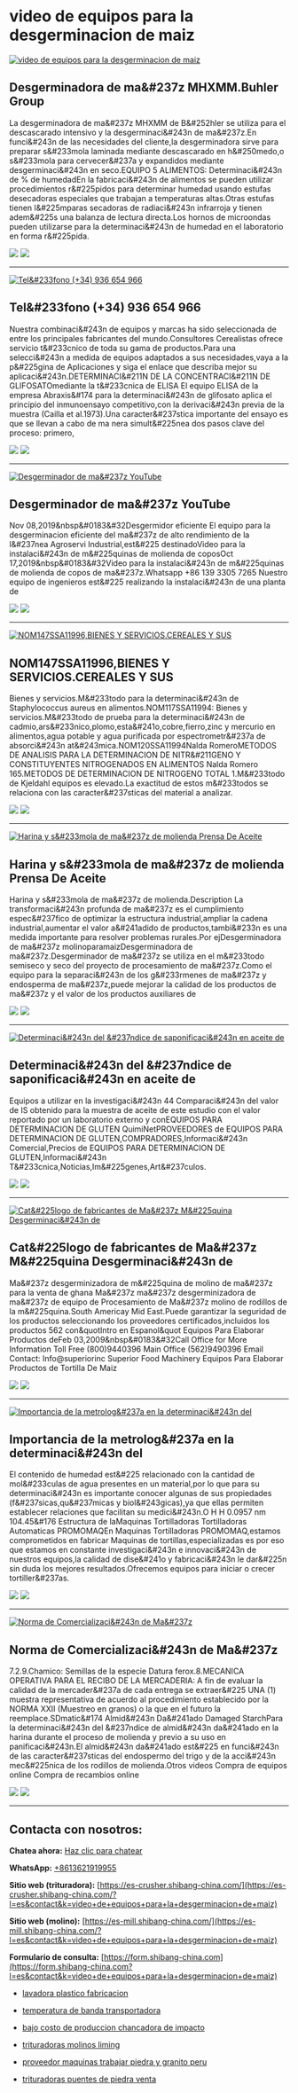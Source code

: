 # video de equipos para la desgerminacion de maiz

<a href="https://swt.shibang-china.com/?l=es&img&k=video+de+equipos+para+la+desgerminacion+de+maiz" target="_blank">![video de equipos para la desgerminacion de maiz](http://static.shibang-china.com/all-800x300/376.jpg)</a>

## Desgerminadora de ma&#237z MHXMM.Buhler Group
La desgerminadora de ma&#237z MHXMM de B&#252hler se utiliza para el descascarado intensivo y la desgerminaci&#243n de ma&#237z.En funci&#243n de las necesidades del cliente,la desgerminadora sirve para preparar s&#233mola laminada mediante descascarado en h&#250medo,o s&#233mola para cervecer&#237a y expandidos mediante desgerminaci&#243n en seco.EQUIPO 5 ALIMENTOS: Determinaci&#243n de % de humedadEn la fabricaci&#243n de alimentos se pueden utilizar procedimientos r&#225pidos para determinar humedad usando estufas desecadoras especiales que trabajan a temperaturas altas.Otras estufas tienen l&#225mparas secadoras de radiaci&#243n infrarroja y tienen adem&#225s una balanza de lectura directa.Los hornos de microondas pueden utilizarse para la determinaci&#243n de humedad en el laboratorio en forma r&#225pida.


<a href="https://whatsapp.shibangsoft.com/WhatsApp.php" target="_blank" title="WhatsApp">![](http://static.shibang-china.com/icon/whatsapp.png)</a> <a href="https://swt.shibang-china.com/?l=es&icon&k=video+de+equipos+para+la+desgerminacion+de+maiz" target="_blank">![](http://static.shibang-china.com/icon/chat-es.png)</a>

---

<a href="https://swt.shibang-china.com/?l=es&img&k=video+de+equipos+para+la+desgerminacion+de+maiz" target="_blank">![Tel&#233fono (+34) 936 654 966](http://static.shibang-china.com/all-800x300/961.jpg)</a>

## Tel&#233fono (+34) 936 654 966
Nuestra combinaci&#243n de equipos y marcas ha sido seleccionada de entre los principales fabricantes del mundo.Consultores Cerealistas ofrece servicio t&#233cnico de toda su gama de productos.Para una selecci&#243n a medida de equipos adaptados a sus necesidades,vaya a la p&#225gina de Aplicaciones y siga el enlace que describa mejor su aplicaci&#243n.DETERMINACI&#211N DE LA CONCENTRACI&#211N DE GLIFOSATOmediante la t&#233cnica de ELISA El equipo ELISA de la empresa Abraxis&#174 para la determinaci&#243n de glifosato aplica el principio del inmunoensayo competitivo,con la derivaci&#243n previa de la muestra (Cailla et al.1973).Una caracter&#237stica importante del ensayo es que se llevan a cabo de ma nera simult&#225nea dos pasos clave del proceso: primero,


<a href="https://whatsapp.shibangsoft.com/WhatsApp.php" target="_blank" title="WhatsApp">![](http://static.shibang-china.com/icon/whatsapp.png)</a> <a href="https://swt.shibang-china.com/?l=es&icon&k=video+de+equipos+para+la+desgerminacion+de+maiz" target="_blank">![](http://static.shibang-china.com/icon/chat-es.png)</a>

---

<a href="https://swt.shibang-china.com/?l=es&img&k=video+de+equipos+para+la+desgerminacion+de+maiz" target="_blank">![Desgerminador de ma&#237z YouTube](http://static.shibang-china.com/all-800x300/996.jpg)</a>

## Desgerminador de ma&#237z YouTube
Nov 08,2019&nbsp&#0183&#32Desgermidor eficiente El equipo para la desgerminacion eficiente del ma&#237z de alto rendimiento de la l&#237nea Agroservi Industrial,est&#225 destinadoVideo para la instalaci&#243n de m&#225quinas de molienda de coposOct 17,2019&nbsp&#0183&#32Video para la instalaci&#243n de m&#225quinas de molienda de copos de ma&#237z.Whatsapp +86 139 3305 7265 Nuestro equipo de ingenieros est&#225 realizando la instalaci&#243n de una planta de


<a href="https://whatsapp.shibangsoft.com/WhatsApp.php" target="_blank" title="WhatsApp">![](http://static.shibang-china.com/icon/whatsapp.png)</a> <a href="https://swt.shibang-china.com/?l=es&icon&k=video+de+equipos+para+la+desgerminacion+de+maiz" target="_blank">![](http://static.shibang-china.com/icon/chat-es.png)</a>

---

<a href="https://swt.shibang-china.com/?l=es&img&k=video+de+equipos+para+la+desgerminacion+de+maiz" target="_blank">![NOM147SSA11996,BIENES Y SERVICIOS.CEREALES Y SUS](http://static.shibang-china.com/all-800x300/784.jpg)</a>

## NOM147SSA11996,BIENES Y SERVICIOS.CEREALES Y SUS
Bienes y servicios.M&#233todo para la determinaci&#243n de Staphylococcus aureus en alimentos.NOM117SSA11994: Bienes y servicios.M&#233todo de prueba para la determinaci&#243n de cadmio,ars&#233nico,plomo,esta&#241o,cobre,fierro,zinc y mercurio en alimentos,agua potable y agua purificada por espectrometr&#237a de absorci&#243n at&#243mica.NOM120SSA11994Nalda RomeroMETODOS DE ANALISIS PARA LA DETERMINACION DE NITR&#211GENO Y CONSTITUYENTES NITROGENADOS EN ALIMENTOS Nalda Romero 165.METODOS DE DETERMINACION DE NITROGENO TOTAL 1.M&#233todo de Kjeldahl equipos es elevado.La exactitud de estos m&#233todos se relaciona con las caracter&#237sticas del material a analizar.


<a href="https://whatsapp.shibangsoft.com/WhatsApp.php" target="_blank" title="WhatsApp">![](http://static.shibang-china.com/icon/whatsapp.png)</a> <a href="https://swt.shibang-china.com/?l=es&icon&k=video+de+equipos+para+la+desgerminacion+de+maiz" target="_blank">![](http://static.shibang-china.com/icon/chat-es.png)</a>

---

<a href="https://swt.shibang-china.com/?l=es&img&k=video+de+equipos+para+la+desgerminacion+de+maiz" target="_blank">![Harina y s&#233mola de ma&#237z de molienda Prensa De Aceite](http://static.shibang-china.com/all-800x300/1281.jpg)</a>

## Harina y s&#233mola de ma&#237z de molienda Prensa De Aceite
Harina y s&#233mola de ma&#237z de molienda.Description La transformaci&#243n profunda de ma&#237z es el cumplimiento espec&#237fico de optimizar la estructura industrial,ampliar la cadena industrial,aumentar el valor a&#241adido de productos,tambi&#233n es una medida importante para resolver problemas rurales.Por ejDesgerminadora de ma&#237z molinoparamaizDesgerminadora de ma&#237z.Desgerminador de ma&#237z se utiliza en el m&#233todo semiseco y seco del proyecto de procesamiento de ma&#237z.Como el equipo para la separaci&#243n de los g&#233rmenes de ma&#237z y endosperma de ma&#237z,puede mejorar la calidad de los productos de ma&#237z y el valor de los productos auxiliares de


<a href="https://whatsapp.shibangsoft.com/WhatsApp.php" target="_blank" title="WhatsApp">![](http://static.shibang-china.com/icon/whatsapp.png)</a> <a href="https://swt.shibang-china.com/?l=es&icon&k=video+de+equipos+para+la+desgerminacion+de+maiz" target="_blank">![](http://static.shibang-china.com/icon/chat-es.png)</a>

---

<a href="https://swt.shibang-china.com/?l=es&img&k=video+de+equipos+para+la+desgerminacion+de+maiz" target="_blank">![Determinaci&#243n del &#237ndice de saponificaci&#243n en aceite de](http://static.shibang-china.com/all-800x300/604.jpg)</a>

## Determinaci&#243n del &#237ndice de saponificaci&#243n en aceite de
Equipos a utilizar en la investigaci&#243n 44 Comparaci&#243n del valor de IS obtenido para la muestra de aceite de este estudio con el valor reportado por un laboratorio externo y conEQUIPOS PARA DETERMINACION DE GLUTEN QuimiNetPROVEEDORES de EQUIPOS PARA DETERMINACION DE GLUTEN,COMPRADORES,Informaci&#243n Comercial,Precios de EQUIPOS PARA DETERMINACION DE GLUTEN,Informaci&#243n T&#233cnica,Noticias,Im&#225genes,Art&#237culos.


<a href="https://whatsapp.shibangsoft.com/WhatsApp.php" target="_blank" title="WhatsApp">![](http://static.shibang-china.com/icon/whatsapp.png)</a> <a href="https://swt.shibang-china.com/?l=es&icon&k=video+de+equipos+para+la+desgerminacion+de+maiz" target="_blank">![](http://static.shibang-china.com/icon/chat-es.png)</a>

---

<a href="https://swt.shibang-china.com/?l=es&img&k=video+de+equipos+para+la+desgerminacion+de+maiz" target="_blank">![Cat&#225logo de fabricantes de Ma&#237z M&#225quina Desgerminaci&#243n de](http://static.shibang-china.com/all-800x300/334.jpg)</a>

## Cat&#225logo de fabricantes de Ma&#237z M&#225quina Desgerminaci&#243n de
Ma&#237z desgerminizadora de m&#225quina de molino de ma&#237z para la venta de ghana Ma&#237z ma&#237z desgerminizadora de ma&#237z de equipo de Procesamiento de Ma&#237z molino de rodillos de la m&#225quina.South Americay Mid East.Puede garantizar la seguridad de los productos seleccionando los proveedores certificados,incluidos los productos 562 con&quotIntro en Espanol&quot Equipos Para Elaborar Productos deFeb 03,2009&nbsp&#0183&#32Call Office for More Information Toll Free (800)9440396 Main Office (562)9490396 Email Contact: Info@superiorinc Superior Food Machinery Equipos Para Elaborar Productos de Tortilla De Maiz


<a href="https://whatsapp.shibangsoft.com/WhatsApp.php" target="_blank" title="WhatsApp">![](http://static.shibang-china.com/icon/whatsapp.png)</a> <a href="https://swt.shibang-china.com/?l=es&icon&k=video+de+equipos+para+la+desgerminacion+de+maiz" target="_blank">![](http://static.shibang-china.com/icon/chat-es.png)</a>

---

<a href="https://swt.shibang-china.com/?l=es&img&k=video+de+equipos+para+la+desgerminacion+de+maiz" target="_blank">![Importancia de la metrolog&#237a en la determinaci&#243n del](http://static.shibang-china.com/all-800x300/868.jpg)</a>

## Importancia de la metrolog&#237a en la determinaci&#243n del
El contenido de humedad est&#225 relacionado con la cantidad de mol&#233culas de agua presentes en un material,por lo que para su determinaci&#243n es importante conocer algunas de sus propiedades (f&#237sicas,qu&#237micas y biol&#243gicas),ya que ellas permiten establecer relaciones que facilitan su medici&#243n.O H H 0.0957 nm 104.45&#176 Estructura de laMaquinas Tortilladoras Tortilladoras Automaticas PROMOMAQEn Maquinas Tortilladoras PROMOMAQ,estamos comprometidos en fabricar Maquinas de tortillas,especializadas es por eso que estamos en constante investigaci&#243n e innovaci&#243n de nuestros equipos,la calidad de dise&#241o y fabricaci&#243n le dar&#225n sin duda los mejores resultados.Ofrecemos equipos para iniciar o crecer tortiller&#237as.


<a href="https://whatsapp.shibangsoft.com/WhatsApp.php" target="_blank" title="WhatsApp">![](http://static.shibang-china.com/icon/whatsapp.png)</a> <a href="https://swt.shibang-china.com/?l=es&icon&k=video+de+equipos+para+la+desgerminacion+de+maiz" target="_blank">![](http://static.shibang-china.com/icon/chat-es.png)</a>

---

<a href="https://swt.shibang-china.com/?l=es&img&k=video+de+equipos+para+la+desgerminacion+de+maiz" target="_blank">![Norma de Comercializaci&#243n de Ma&#237z](http://static.shibang-china.com/all-800x300/1463.jpg)</a>

## Norma de Comercializaci&#243n de Ma&#237z
7.2.9.Chamico: Semillas de la especie Datura ferox.8.MECANICA OPERATIVA PARA EL RECIBO DE LA MERCADERIA: A fin de evaluar la calidad de la mercader&#237a de cada entrega se extraer&#225 UNA (1) muestra representativa de acuerdo al procedimiento establecido por la NORMA XXII (Muestreo en granos) o la que en el futuro la reemplace.SDmatic&#174 Almid&#243n Da&#241ado Damaged StarchPara la determinaci&#243n del &#237ndice de almid&#243n da&#241ado en la harina durante el proceso de molienda y previo a su uso en panificaci&#243n.El almid&#243n da&#241ado est&#225 en funci&#243n de las caracter&#237sticas del endospermo del trigo y de la acci&#243n mec&#225nica de los rodillos de molienda.Otros videos Compra de equipos online Compra de recambios online


<a href="https://whatsapp.shibangsoft.com/WhatsApp.php" target="_blank" title="WhatsApp">![](http://static.shibang-china.com/icon/whatsapp.png)</a> <a href="https://swt.shibang-china.com/?l=es&icon&k=video+de+equipos+para+la+desgerminacion+de+maiz" target="_blank">![](http://static.shibang-china.com/icon/chat-es.png)</a>

---
## Contacta con nosotros:

**Chatea ahora:** [Haz clic para chatear](https://swt.shibang-china.com?l=es&contact&k=video+de+equipos+para+la+desgerminacion+de+maiz)

**WhatsApp:**  [+8613621919955](https://whatsapp.shibangsoft.com/WhatsApp.php)

**Sitio web (trituradora):** [https://es-crusher.shibang-china.com/](https://es-crusher.shibang-china.com/?l=es&contact&k=video+de+equipos+para+la+desgerminacion+de+maiz)

**Sitio web (molino):** [https://es-mill.shibang-china.com/](https://es-mill.shibang-china.com/?l=es&contact&k=video+de+equipos+para+la+desgerminacion+de+maiz)

**Formulario de consulta:** [https://form.shibang-china.com](https://form.shibang-china.com?l=es&contact&k=video+de+equipos+para+la+desgerminacion+de+maiz)

* [lavadora plastico fabricacion](../79/lavadora%20plastico%20fabricacion.md)

* [temperatura de banda transportadora](../67/temperatura%20de%20banda%20transportadora.md)

* [bajo costo de produccion chancadora de impacto](../70/bajo%20costo%20de%20produccion%20chancadora%20de%20impacto.md)

* [trituradoras molinos liming](../69/trituradoras%20molinos%20liming.md)

* [proveedor maquinas trabajar piedra y granito peru](../80/proveedor%20maquinas%20trabajar%20piedra%20y%20granito%20peru.md)

* [trituradoras puentes de piedra venta](../77/trituradoras%20puentes%20de%20piedra%20venta.md)